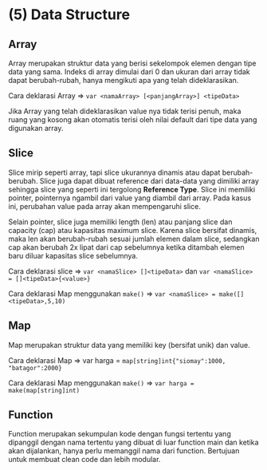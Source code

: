 # (5) Data Structure

## Array
Array merupakan struktur data yang berisi sekelompok elemen dengan tipe data yang sama. Indeks di array dimulai dari 0 dan ukuran dari array tidak dapat berubah-rubah, hanya mengikuti apa yang telah dideklarasikan. 

Cara deklarasi Array => `var <namaArray> [<panjangArray>] <tipeData>` 

Jika Array yang telah dideklarasikan value nya tidak terisi penuh, maka ruang yang kosong akan otomatis terisi oleh nilai default dari tipe data yang digunakan array.

## Slice 
Slice mirip seperti array, tapi slice ukurannya dinamis atau dapat berubah-berubah. Slice juga dapat dibuat reference dari data-data yang dimiliki array sehingga slice yang seperti ini tergolong **Reference Type**. Slice ini memiliki pointer, pointernya ngambil dari value yang diambil dari array. Pada kasus ini, perubahan value pada array akan mempengaruhi slice.

Selain pointer, slice juga memiliki length (len) atau panjang slice dan capacity (cap) atau kapasitas maximum slice. Karena slice bersifat dinamis, maka len akan berubah-rubah sesuai jumlah elemen dalam slice, sedangkan cap akan berubah 2x lipat dari cap sebelumnya ketika ditambah elemen baru diluar kapasitas slice sebelumnya.

Cara deklarasi slice => `var <namaSlice> []<tipeData>` dan `var <namaSlice> = []<tipeData>{<value>}`

Cara deklarasi Map menggunakan `make()` => `var <namaSlice> = make([]<tipeData>,5,10)`

## Map
Map merupakan struktur data yang memiliki key (bersifat unik) dan value.

Cara deklarasi Map => var harga = `map[string]int{"siomay":1000, "batagor":2000}`

Cara deklarasi Map menggunakan `make()` => `var harga = make(map[string]int)`

## Function
Function merupakan sekumpulan kode dengan fungsi tertentu yang dipanggil dengan nama tertentu yang dibuat di luar function main dan ketika akan dijalankan, hanya perlu memanggil nama dari function. Bertujuan untuk membuat clean code dan lebih modular.
